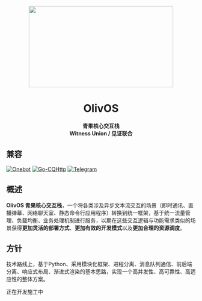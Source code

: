 <p align="center">
  <a href="#">
    <img src="https://raw.githubusercontent.com/OlivOS-Team/OlivOS/main/resource/OlivOS_EA_SIP.jpg" width="384" height="216" alt="">
  </a>
</p>

<div align="center">

# OlivOS

**青果核心交互栈**  
**Witness Union / 见证联合**  

</div>

## 兼容
[![Onebot](https://img.shields.io/badge/-Onebot-EB1923?style=flat-square&logo=Tencent%20QQ&logoColor=white)](https://github.com/botuniverse/onebot)
[![Go-CQHttp](https://img.shields.io/badge/-GoCQHttp-EB1923?style=flat-square&logo=Tencent%20QQ&logoColor=white)](https://github.com/Mrs4s/go-cqhttp)
[![Telegram](https://img.shields.io/badge/-Telegram-26A5E4?style=flat-square&logo=Telegram&logoColor=white)](https://telegram.org/)

## 概述
**OlivOS 青果核心交互栈**，一个将各类涉及异步文本流交互的场景（即时通讯、直播弹幕、网络聊天室、静态命令行应用程序）转换到统一框架，基于统一流量管理、负载均衡、业务处理机制进行服务，以期在这些交互逻辑与功能需求类似的场景获得**更加灵活的部署方式**、**更加有效的开发模式**以及**更加合理的资源调度**。  

## 方针
技术路线上，基于Python、采用模块化框架、进程分离、消息队列通信、前后端分离、响应式布局、渐进式渲染的基本思路，实现一个高并发性、高可靠性、高适应性的整体方案。

正在开发施工中
